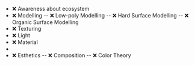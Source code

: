 
- ❌ Awareness about ecosystem
- ❌ Modelling
-- ❌ Low-poly Modelling
-- ❌ Hard Surface Modelling
-- ❌ Organic Surface Modelling
- ❌ Texturing
- ❌ Light
- ❌ Material
- 
- ❌ Esthetics
-- ❌ Composition
-- ❌ Color Theory

